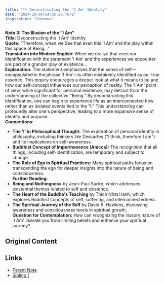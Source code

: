 ```yaml
---
title: "** Deconstructing the 'I Am' Identity"
date: "2024-10-06T14:05:20.787Z"
inspiration: "Unknown"
---
```


  
**Note 3: The Illusion of the "I Am"**  
**Title:** Deconstructing the 'I Am' Identity  
**Quote:** "Therefore, when we See that even this ‘I Am’ and the play within this space of Being..."  
**Translation into Modern English:** When we realize that even our identification with the statement 'I Am' and the experiences we encounter are part of a grander play of existence...  
**Explanation:** The statement emphasizes that the sense of self—encapsulated in the phrase 'I Am'—is often mistakenly identified as our true essence. This inquiry encourages a deeper look at what it means to be and how our self-concept influences our perception of reality. The 'I Am' point of view, while significant for personal existence, may detract from the understanding of the collective "Being." By deconstructing this identification, one can begin to experience life as an interconnected flow rather than as isolated events tied to the "I." This understanding can profoundly alter one's perspective, leading to a more expansive sense of identity and purpose.  
**Connections:**  
- **The 'I' in Philosophical Thought:** The exploration of personal identity in philosophy, including thinkers like Descartes ("I think, therefore I am") and its implications on self-awareness.  
- **Buddhist Concept of Impermanence (Anicca):** The recognition that all things, including self-identification, are temporary and subject to change.  
- **The Role of Ego in Spiritual Practices:** Many spiritual paths focus on transcending the ego for deeper insights into the nature of being and consciousness.  
**Further Reading:**  
- **Being and Nothingness** by Jean-Paul Sartre, which addresses existential themes related to self and existence.  
- **The Heart of the Buddha's Teaching** by Thich Nhat Hanh, which explores Buddhist concepts of self, suffering, and interconnectedness.  
- **The Spiritual Journey of the Self** by David R. Hawkins, discussing awareness and consciousness levels in spiritual growth.  
**Question for Contemplation:** How can recognizing the illusory nature of 'I Am' liberate you from limiting beliefs and enhance your spiritual journey?  


## Original Content



## Links

- [Parent Note](/parent-note.md)
- [Sibling 1](/zettel1.md)
